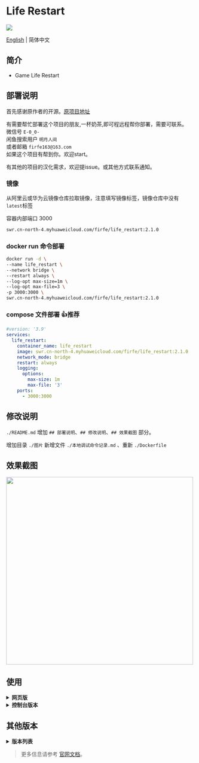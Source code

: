 # Life Restart

<a href="https://discord.gg/U3qrf49NMQ"><img src="https://img.shields.io/discord/883382868427014255?color=%23FEE75C&label=Discord&logo=discord&logoColor=white&style=for-the-badge" /></a>

[English](./README-en.md) | 简体中文

## 简介

- Game Life Restart

## 部署说明

首先感谢原作者的开源。[原项目地址](https://github.com/VickScarlet/lifeRestart)

有需要帮忙部署这个项目的朋友,一杯奶茶,即可程远程帮你部署，需要可联系。  
微信号 `E-0_0-`  
闲鱼搜索用户 `明月人间`  
或者邮箱 `firfe163@163.com`  
如果这个项目有帮到你。欢迎start。

有其他的项目的汉化需求，欢迎提issue。或其他方式联系通知。

### 镜像

从阿里云或华为云镜像仓库拉取镜像，注意填写镜像标签，镜像仓库中没有`latest`标签

容器内部端口 3000

```bash
swr.cn-north-4.myhuaweicloud.com/firfe/life_restart:2.1.0
```

### docker run 命令部署

```bash
docker run -d \
--name life_restart \
--network bridge \
--restart always \
--log-opt max-size=1m \
--log-opt max-file=3 \
-p 3000:3000 \
swr.cn-north-4.myhuaweicloud.com/firfe/life_restart:2.1.0
```
### compose 文件部署 👍推荐

```yaml
#version: '3.9'
services:
  life_restart:
    container_name: life_restart
    image: swr.cn-north-4.myhuaweicloud.com/firfe/life_restart:2.1.0
    network_mode: bridge
    restart: always
    logging:
      options:
        max-size: 1m
        max-file: '3'
    ports:
      - 3000:3000
```

## 修改说明


`./README.md` 增加 `## 部署说明`、`## 修改说明`、`## 效果截图` 部分。

增加目录 `./图片`
新增文件 `./本地调试命令记录.md` 、重新 `./Dockerfile`

## 效果截图

<img src="" width="500" />


## 使用

<details>
<summary><strong>网页版</strong></summary>
<br />

1. 下载项目代码。

```bash
git clone https://github.com/VickScarlet/lifeRestart.git my-project
cd my-project
```

2. 进入目录安装依赖。

```bash
pnpm install
```

或者

```bash
npm install
```

3. 启动本地服务器。

```bash
pnpm dev
```

或者

```bash
npm run dev
```

4. 启动完成后会自动打开浏览器访问 [http://localhost:5173](http://localhost:5173)。

</details>

<details>
<summary><strong>控制台版本</strong></summary>
<br />

```bash
node repl
```

</details>

## 其他版本

<details>
<summary><strong>版本列表</strong></summary>
<br />

- Cocos版：[gameall3d/LifeRestart_Cocos](https://github.com/gameall3d/LifeRestart_Cocos)

</details>

> 更多信息请参考 [官网文档](https://liferestart.syaro.io/)。
